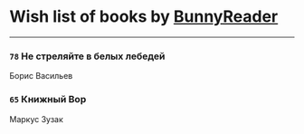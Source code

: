 # Wish list of books by [BunnyReader](https://plus.google.com/u/0/117953264019715943446/)
---

### `78` Не стреляйте в белых лебедей
Борис Васильев

### `65` Книжный Вор
Маркус Зузак

